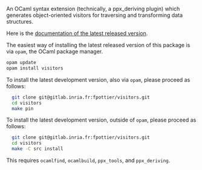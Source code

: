 An OCaml syntax extension (technically, a ppx_deriving plugin) which generates
object-oriented visitors for traversing and transforming data structures.

Here is the [documentation of the latest released version](http://gallium.inria.fr/~fpottier/visitors/manual.pdf).

The easiest way of installing the latest released version of this package is
via `opam`, the OCaml package manager.
```bash
opam update
opam install visitors
```

To install the latest development version, also via `opam`, please proceed as follows:
```bash
  git clone git@gitlab.inria.fr:fpottier/visitors.git
  cd visitors
  make pin
```

To install the latest development version, outside of `opam`, please proceed as follows:
```bash
  git clone git@gitlab.inria.fr:fpottier/visitors.git
  cd visitors
  make -C src install
```
This requires `ocamlfind`, `ocamlbuild`, `ppx_tools`, and `ppx_deriving`.
